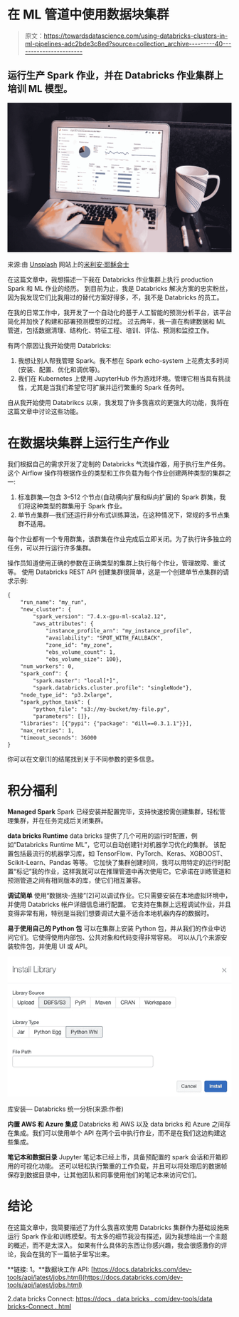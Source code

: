# 在 ML 管道中使用数据块集群

> 原文：<https://towardsdatascience.com/using-databricks-clusters-in-ml-pipelines-adc2bde3c8ed?source=collection_archive---------40----------------------->

## 运行生产 Spark 作业，并在 Databricks 作业集群上培训 ML 模型。

![](img/3d4eac66939f5bc6b5ad95a923cb7493.png)

来源:由 [Unsplash](https://unsplash.com/s/photos/predictive-analytics?utm_source=unsplash&utm_medium=referral&utm_content=creditCopyText) 网站上的[米利安·耶稣会士](https://unsplash.com/@mjessier?utm_source=unsplash&utm_medium=referral&utm_content=creditCopyText)

在这篇文章中，我想描述一下我在 Databricks 作业集群上执行 production Spark 和 ML 作业的经历。
到目前为止，我是 Databricks 解决方案的忠实粉丝，因为我发现它们比我用过的替代方案好得多，不，我不是 Databricks 的员工。

在我的日常工作中，我开发了一个自动化的基于人工智能的预测分析平台，该平台简化并加快了构建和部署预测模型的过程。
过去两年，我一直在构建数据和 ML 管道，包括数据清理、结构化、特征工程、培训、评估、预测和监控工作。

有两个原因让我开始使用 Databricks:

1.  我想让别人帮我管理 Spark。我不想在 Spark echo-system 上花费太多时间(安装、配置、优化和调优等)。
2.  我们在 Kubernetes 上使用 JupyterHub 作为游戏环境。管理它相当具有挑战性，尤其是当我们希望它可扩展并运行繁重的 Spark 任务时。

自从我开始使用 Databrikcs 以来，我发现了许多我喜欢的更强大的功能，我将在这篇文章中讨论这些功能。

# 在数据块集群上运行生产作业

我们根据自己的需求开发了定制的 Databricks 气流操作器，用于执行生产任务。这个 Airflow 操作符根据作业的类型和工作负载为每个作业创建两种类型的集群之一:

1.  标准群集—包含 3–512 个节点(自动横向扩展和纵向扩展)的 Spark 群集，我们将这种类型的群集用于 Spark 作业。
2.  单节点集群—我们还运行非分布式训练算法，在这种情况下，常规的多节点集群不适用。

每个作业都有一个专用群集，该群集在作业完成后立即关闭。为了执行许多独立的任务，可以并行运行许多集群。

操作员知道使用正确的参数在正确类型的集群上执行每个作业，管理故障、重试等。
使用 Databricks REST API 创建集群很简单，这是一个创建单节点集群的请求示例:

```
{
    "run_name": "my_run",
    "new_cluster": {
        "spark_version": "7.4.x-gpu-ml-scala2.12",
        "aws_attributes": {
            "instance_profile_arn": "my_instance_profile",
            "availability": "SPOT_WITH_FALLBACK",
            "zone_id": "my_zone",
            "ebs_volume_count": 1,
            "ebs_volume_size": 100},
    "num_workers": 0,
    "spark_conf": {
        "spark.master": "local[*]",
        "spark.databricks.cluster.profile": "singleNode"},
    "node_type_id": "p3.2xlarge",
    "spark_python_task": {
        "python_file": "s3://my-bucket/my-file.py",
        "parameters": []},
    "libraries": [{"pypi": {"package": "dill==0.3.1.1"}}],
    "max_retries": 1,
    "timeout_seconds": 36000
}
```

你可以在文章[1]的结尾找到关于不同参数的更多信息。

# 积分福利

**Managed Spark**
Spark 已经安装并配置完毕，支持快速按需创建集群，轻松管理集群，并在任务完成后关闭集群。

**data bricks Runtime** data bricks 提供了几个可用的运行时配置，例如“Databricks Runtime ML”，它可以自动创建针对机器学习优化的集群。
该配置包括最流行的机器学习库，如 TensorFlow、PyTorch、Keras、XGBOOST、Scikit-Learn、Pandas 等等。
它加快了集群创建时间，我可以用特定的运行时配置“标记”我的作业，这样我就可以在推理管道中再次使用它。它承诺在训练管道和预测管道之间有相同版本的库，使它们相互兼容。

**调试简单** 使用“数据块-连接”[2]可以调试作业。它只需要安装在本地虚拟环境中，并使用 Databricks 帐户详细信息进行配置。
它支持在集群上远程调试作业，并且变得非常有用，特别是当我们想要调试大量不适合本地机器内存的数据时。

**易于使用自己的 Python 包**
可以在集群上安装 Python 包，并从我们的作业中访问它们。它使得使用内部包、公共对象和代码变得非常容易。
可以从几个来源安装软件包，并使用 UI 或 API。

![](img/bdbbf856569e70f7016c26f37ddc2d78.png)

库安装— Databricks 统一分析(来源:作者)

**内置 AWS 和 Azure 集成** Databricks 和 AWS 以及 data bricks 和 Azure 之间存在集成。我们可以使用单个 API 在两个云中执行作业，而不是在我们这边构建这些集成。

**笔记本和数据目录** Jupyter 笔记本已经上市，具备预配置的 spark 会话和开箱即用的可视化功能。
还可以轻松执行繁重的工作负载，并且可以将处理后的数据帧保存到数据目录中，让其他团队和同事使用他们的笔记本来访问它们。

# 结论

在这篇文章中，我简要描述了为什么我喜欢使用 Databricks 集群作为基础设施来运行 Spark 作业和训练模型。有太多的细节我没有描述，因为我想给出一个主题的概述，而不是太深入。
如果有什么具体的东西让你感兴趣，我会很感激你的评论，我会在我的下一篇帖子里写出来。

**链接:
1。**数据块工作 API: [https://docs.databricks.com/dev-tools/api/latest/jobs.html](https://docs.databricks.com/dev-tools/api/latest/jobs.html)

2.data bricks Connect:
[https://docs . data bricks . com/dev-tools/data bricks-Connect . html](https://docs.databricks.com/dev-tools/databricks-connect.html)